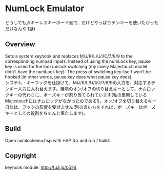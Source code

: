 # NumLock Emulator
どうしても点キーレスキーボード派で、だけどやっぱりテンキーを使いたかっただけなんや!(謎)  
  
## Overview
Sets a system keyhook and replaces M/J/K/L/U/I/O/7/8/9 to the corresponding numpad inputs. Instead of using the numLock key, pause key is used for the lock/unlock switching (my lovely Majestouch model didn't have the numLock key). The press of switching key itself won't be hooked (in other words, pause key does what pause key does).  
システム・キーフックを仕掛けて、M/J/K/L/U/I/O/7/8/9の入力を、対応するテンキー入力に入れ替えます。機能のオン/オフの切り替えキーとして、ナムロックキーの代わりに、ポーズキーが割り当てられています(私の愛用しているMajestouchにはナムロックがなかったのである!)。オン/オフを切り替えるキー自体は、フックの影響を受けません(別の言い方をすれば、ポーズキーはポーズキーとしての役割をちゃんと果たします)。  
  
## Build
Open numlockemu.hsp with HSP 3.x and run / build.  
  
## Copyright
keyhook module: http://tu3.jp/0524

